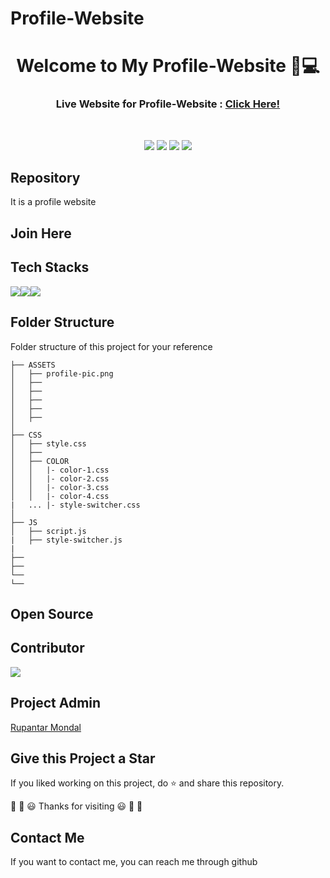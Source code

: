 # Profile-Website

<div align="center">
  <h1>Welcome to My Profile-Website 👋💻</h1>
  <h3>Live Website for Profile-Website : <a href="https://ninjacode-19.github.io/subhamprofilewebsite.github.io/#home">Click Here!</a></h3>
</div>

<br>

<p align="center">
<a href="https://github.com/Rik-21"><img src="https://img.shields.io/badge/PRs-welcome-brightgreen.svg?style=flat&logo=github"></a> 
<a href="https://github.com/Rik-21"><img src="https://img.shields.io/badge/Open%20Source-%F0%9F%A4%8D-Green"></a> 
<!-- <a href="https://github.com/Rik-21"><img src="https://img.shields.io/static/v1.svg?label=Contributions&message=Welcome&color=0059b3&style=flat-square"></a> -->
<a href="https://github.com/Rik-21/Profile-Website/graphs/contributors"><img src="https://img.shields.io/github/contributors-anon/Rik-21/Profile-Website"></a>
<a href="https://github.com/Rik-21"><img src="https://img.shields.io/maintenance/yes/2022"></a>
</p> 


##  Repository

It is a profile website 


##  Join Here




##  Tech Stacks

<img src="https://img.shields.io/badge/HTML5-E34F26?style=for-the-badge&logo=html5&logoColor=white"><img src="https://img.shields.io/badge/CSS3-1572B6?style=for-the-badge&logo=css3&logoColor=white"><img src="https://img.shields.io/badge/JavaScript-323330?style=for-the-badge&logo=javascript&logoColor=F7DF1E">
<br>




## Folder Structure 

Folder structure of this project for your reference 

```
├── ASSETS
│   ├── profile-pic.png
│   ├── 
│   ├── 
│   ├── 
│   ├── 
│   ├── 
│   
├── CSS
│   ├── style.css
│   ├── 
│   ├── COLOR
│   │   |- color-1.css
│   │   |- color-2.css
│   │   |- color-3.css
│   │   |- color-4.css
|   ... |- style-switcher.css
│   
├── JS
│   ├── script.js   
|   ├── style-switcher.js
|
├── 
├──  
└── 
└── 
```


## Open Source 




##  Contributor
 



<a href="https://github.com/Rik-21/Profile-Website/graphs/contributors">
  <img src="https://contrib.rocks/image?repo=Rik-21/Profile-Website" />
</a>




##  Project Admin

<a href="https://github.com/Rik-21">Rupantar Mondal</a>
<br>

##  Give this Project a Star

If you liked working on this project, do ⭐ and share this repository.

🎉 🎊 😃 Thanks for visiting 😃 🎊 🎉
<br>

##  Contact Me

If you want to contact me, you can reach me through github

